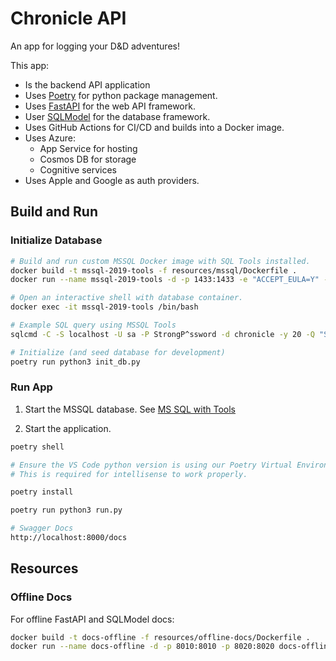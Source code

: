 # Chronicle API

An app for logging your D&D adventures!

This app:

- Is the backend API application
- Uses [Poetry](https://python-poetry.org/docs/basic-usage/) for python package management.
- Uses [FastAPI](https://fastapi.tiangolo.com) for the web API framework.
- User [SQLModel](https://sqlmodel.tiangolo.com/img/icon-white.svg) for the database framework.
- Uses GitHub Actions for CI/CD and builds into a Docker image.
- Uses Azure:
  - App Service for hosting
  - Cosmos DB for storage
  - Cognitive services
- Uses Apple and Google as auth providers.

## Build and Run

### Initialize Database

```bash
# Build and run custom MSSQL Docker image with SQL Tools installed.
docker build -t mssql-2019-tools -f resources/mssql/Dockerfile .
docker run --name mssql-2019-tools -d -p 1433:1433 -e "ACCEPT_EULA=Y" -e "SA_PASSWORD=StrongP^ssword" -e "MSSQL_PID=Express" mssql-2019-tools

# Open an interactive shell with database container.
docker exec -it mssql-2019-tools /bin/bash

# Example SQL query using MSSQL Tools
sqlcmd -C -S localhost -U sa -P StrongP^ssword -d chronicle -y 20 -Q "SELECT * FROM [user];"

# Initialize (and seed database for development)
poetry run python3 init_db.py
```

### Run App

1. Start the MSSQL database. See [MS SQL with Tools](#MS-SQL-with-Tools)

2. Start the application.

```bash
poetry shell

# Ensure the VS Code python version is using our Poetry Virtual Environment. Check bottom right.
# This is required for intellisense to work properly.

poetry install

poetry run python3 run.py

# Swagger Docs
http://localhost:8000/docs
```

## Resources

### Offline Docs

For offline FastAPI and SQLModel docs:

```bash
docker build -t docs-offline -f resources/offline-docs/Dockerfile .
docker run --name docs-offline -d -p 8010:8010 -p 8020:8020 docs-offline
```
